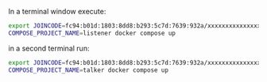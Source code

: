 In a terminal window execute:

```bash
export JOINCODE=fc94:b01d:1803:8dd8:b293:5c7d:7639:932a/xxxxxxxxxxxxxxxxxxxxxx # find it at https://app.husarnet.com
COMPOSE_PROJECT_NAME=listener docker compose up
```

in a second terminal run:

```bash
export JOINCODE=fc94:b01d:1803:8dd8:b293:5c7d:7639:932a/xxxxxxxxxxxxxxxxxxxxxx # find it at https://app.husarnet.com
COMPOSE_PROJECT_NAME=talker docker compose up
```